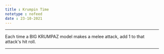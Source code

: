 ```yaml
---
title : Krumpin Time
notetype : nofeed
date : 23-10-2021
---
```


---

Each time a BIG KRUMPAZ model makes a melee attack, add 1 to that attack's hit roll.

---